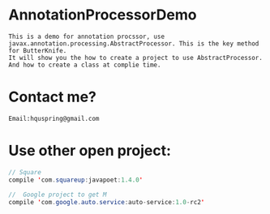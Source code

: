 # AnnotationProcessorDemo
    This is a demo for annotation procssor, use javax.annotation.processing.AbstractProcessor. This is the key method for ButterKnife.
    It will show you the how to create a project to use AbstractProcessor. And how to create a class at complie time.

# Contact me?
    Email:hquspring@gmail.com
    
# Use other open project:
 ```Java
 // Square
 compile 'com.squareup:javapoet:1.4.0'
    
 //  Google project to get M
 compile 'com.google.auto.service:auto-service:1.0-rc2'
 ``` 